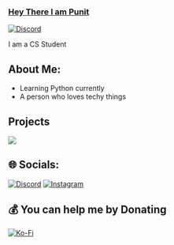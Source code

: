 ### [Hey There I am Punit](https://discord.gg/avonbot)

<a href="https://discord.com/users/765841266181144596">
<img src="https://discord.c99.nl/widget/theme-3/765841266181144596.png" alt="Discord"/>
</a>

I am a CS Student

## About Me:

- Learning Python currently
- A person who loves techy things

## Projects
<a href = "https://discord.gg/avonbot">
<img src="https://capsule-render.vercel.app/api?type=transparent&color=auto&height=600&width=100&section=header&text=Avon%20&fontSize=90" />
</a>

## 🌐 Socials:
[![Discord](https://img.shields.io/badge/Discord-%237289DA.svg?logo=discord&logoColor=white)](https://discord.gg/https://discord.gg/avonbot) [![Instagram](https://img.shields.io/badge/Instagram-%23E4405F.svg?logo=Instagram&logoColor=white)](https://instagram.com/_.punnii._) 


  ## 💰 You can help me by Donating
  [![Ko-Fi](https://img.shields.io/badge/Ko--fi-F16061?style=for-the-badge&logo=ko-fi&logoColor=white)](https://ko-fi.com/Punit9464) 
